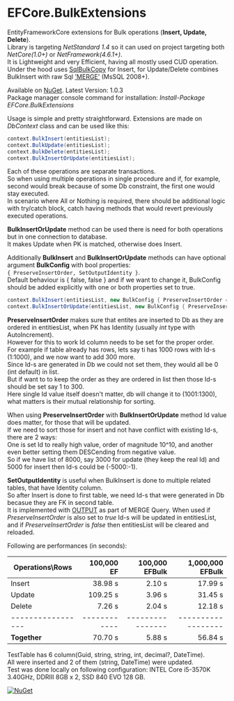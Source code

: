 # EFCore.BulkExtensions
EntityFrameworkCore extensions for Bulk operations (**Insert, Update, Delete**).<br>
Library is targeting *NetStandard 1.4* so it can used on project targeting both *NetCore(1.0+)* or *NetFramework(4.6.1+)*.<br>
It is Lightweight and very Efficient, having all mostly used CUD operation.<br>
Under the hood uses [SqlBulkCopy](https://msdn.microsoft.com/en-us/library/system.data.sqlclient.sqlbulkcopy.aspx) for Insert, for Update/Delete combines BulkInsert with raw Sql ['MERGE'](https://docs.microsoft.com/en-us/sql/t-sql/statements/merge-transact-sql) (MsSQL 2008+).

Available on [NuGet](https://www.nuget.org/packages/EFCore.BulkExtensions/). Latest Version: 1.0.3<br>
Package manager console command for installation: *Install-Package EFCore.BulkExtensions*

Usage is simple and pretty straightforward.
Extensions are made on *DbContext* class and can be used like this:
```csharp
context.BulkInsert(entitiesList);
context.BulkUpdate(entitiesList);
context.BulkDelete(entitiesList);
context.BulkInsertOrUpdate(entitiesList);
```

Each of these operations are separate transactions.<br>
So when using multiple operations in single procedure and if, for example, second would break because of some Db constraint, the first one would stay executed.<br>
In scenario where All or Nothing is required, there should be additional logic with try/catch block, catch having methods that would revert previously executed operations.

**BulkInsertOrUpdate** method can be used there is need for both operations but in one connection to database.<br>
It makes Update when PK is matched, otherwise does Insert.

Additionally **BulkInsert** and **BulkInsertOrUpdate** methods can have optional argument **BulkConfig** with bool properties:<br>
`{ PreserveInsertOrder, SetOutputIdentity }`.<br>
Default behaviour is { false, false } and if we want to change it, BulkConfig should be added explicitly with one or both properties set to true.
```csharp
context.BulkInsert(entitiesList, new BulkConfig { PreserveInsertOrder = true, SetOutputIdentity = true});
context.BulkInsertOrUpdate(entitiesList, new BulkConfig { PreserveInsertOrder = true });
```
**PreserveInsertOrder** makes sure that entites are inserted to Db as they are ordered in entitiesList, when PK has Identity (usually *int* type with AutoIncrement).<br>
However for this to work Id column needs to be set for the proper order.<br>
For example if table already has rows, lets say ti has 1000 rows with Id-s (1:1000), and we now want to add 300 more.<br>
Since Id-s are generated in Db we could not set them, they would all be 0 (int default) in list.<br>
But if want to to keep the order as they are ordered in list then those Id-s should be set say 1 to 300.<br>
Here single Id value itself doesn't matter, db will change it to (1001:1300), what matters is their mutual relationship for sorting.

When using **PreserveInsertOrder** with **BulkInsertOrUpdate** method Id value does matter, for those that will be updated.<br>
If we need to sort those for insert and not have conflict with existing Id-s, there are 2 ways:<br>
One is set Id to really high value, order of magnitude 10^10, and another even better setting them DESCending from negative value.<br>
So if we have list of 8000, say 3000 for update (they keep the real Id) and 5000 for insert then Id-s could be (-5000:-1).

**SetOutputIdentity** is useful when BulkInsert is done to multiple related tables, that have Identity column.<br>
So after Insert is done to first table, we need Id-s that were generated in Db becasue they are FK in second table.<br>
It is implemented with [OUTPUT](https://docs.microsoft.com/en-us/sql/t-sql/queries/output-clause-transact-sql) as part of MERGE Query.
When used if *PreserveInsertOrder* is also set to *true* Id-s will be updated in entitiesList, and if *PreserveInsertOrder* is *false* then entitiesList will be cleared and reloaded.

Following are performances (in seconds):

| Operations\Rows | 100,000 EF | 100,000 EFBulk | 1,000,000 EFBulk |
| --------------- | ---------: | -------------: | ---------------: |
| Insert          |  38.98 s   | 2.10 s         | 17.99 s          |
| Update          | 109.25 s   | 3.96 s         | 31.45 s          |
| Delete          |   7.26 s   | 2.04 s         | 12.18 s          |
|-----------------|------------|----------------|------------------|
| **Together**    |  70.70 s   | 5.88 s         | 56.84 s          |

TestTable has 6 column(Guid, string, string, int, decimal?, DateTime).<br>
All were inserted and 2 of them (string, DateTime) were updated.<br>
Test was done locally on following configuration: INTEL Core i5-3570K 3.40GHz, DDRIII 8GB x 2, SSD 840 EVO 128 GB.

[![NuGet](https://img.shields.io/npm/l/express.svg)](https://github.com/borisdj/EFCore.BulkExtensions/blob/master/LICENSE)

